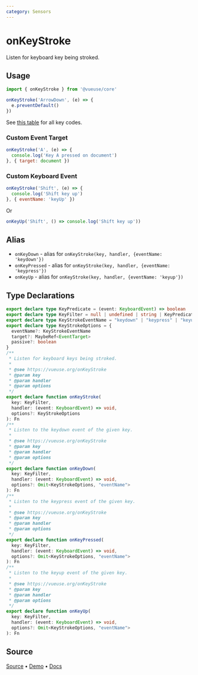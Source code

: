 ```yaml
---
category: Sensors
---
```


# onKeyStroke

Listen for keyboard key being stroked.

## Usage

```js
import { onKeyStroke } from '@vueuse/core'

onKeyStroke('ArrowDown', (e) => {
  e.preventDefault()
})
```

See [this table](https://developer.mozilla.org/en-US/docs/Web/API/KeyboardEvent/key/Key_Values) for all key codes.

### Custom Event Target

```js
onKeyStroke('A', (e) => {
  console.log('Key A pressed on document')
}, { target: document })
```

### Custom Keyboard Event

```js
onKeyStroke('Shift', (e) => {
  console.log('Shift key up')
}, { eventName: 'keyUp' })
```

Or

```js
onKeyUp('Shift', () => console.log('Shift key up'))
```


## Alias

- `onKeyDown` - alias for `onKeyStroke(key, handler, {eventName: 'keydown'})`
- `onKeyPressed` - alias for `onKeyStroke(key, handler, {eventName: 'keypress'})`
- `onKeyUp` -  alias for `onKeyStroke(key, handler, {eventName: 'keyup'})`

<!--FOOTER_STARTS-->
## Type Declarations

```typescript
export declare type KeyPredicate = (event: KeyboardEvent) => boolean
export declare type KeyFilter = null | undefined | string | KeyPredicate
export declare type KeyStrokeEventName = "keydown" | "keypress" | "keyup"
export declare type KeyStrokeOptions = {
  eventName?: KeyStrokeEventName
  target?: MaybeRef<EventTarget>
  passive?: boolean
}
/**
 * Listen for keyboard keys being stroked.
 *
 * @see https://vueuse.org/onKeyStroke
 * @param key
 * @param handler
 * @param options
 */
export declare function onKeyStroke(
  key: KeyFilter,
  handler: (event: KeyboardEvent) => void,
  options?: KeyStrokeOptions
): Fn
/**
 * Listen to the keydown event of the given key.
 *
 * @see https://vueuse.org/onKeyStroke
 * @param key
 * @param handler
 * @param options
 */
export declare function onKeyDown(
  key: KeyFilter,
  handler: (event: KeyboardEvent) => void,
  options?: Omit<KeyStrokeOptions, "eventName">
): Fn
/**
 * Listen to the keypress event of the given key.
 *
 * @see https://vueuse.org/onKeyStroke
 * @param key
 * @param handler
 * @param options
 */
export declare function onKeyPressed(
  key: KeyFilter,
  handler: (event: KeyboardEvent) => void,
  options?: Omit<KeyStrokeOptions, "eventName">
): Fn
/**
 * Listen to the keyup event of the given key.
 *
 * @see https://vueuse.org/onKeyStroke
 * @param key
 * @param handler
 * @param options
 */
export declare function onKeyUp(
  key: KeyFilter,
  handler: (event: KeyboardEvent) => void,
  options?: Omit<KeyStrokeOptions, "eventName">
): Fn
```

## Source

[Source](https://github.com/vueuse/vueuse/blob/main/packages/core/onKeyStroke/index.ts) • [Demo](https://github.com/vueuse/vueuse/blob/main/packages/core/onKeyStroke/demo.vue) • [Docs](https://github.com/vueuse/vueuse/blob/main/packages/core/onKeyStroke/index.md)


<!--FOOTER_ENDS-->
